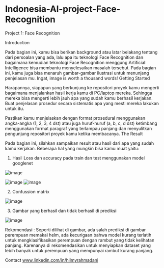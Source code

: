 # Indonesia-AI-project-Face-Recognition
Project 1: Face Recognition

Introduction

Pada bagian ini, kamu bisa berikan background atau latar belakang tentang dari persoalan yang
ada, lalu apa itu teknologi Face Recognition dan bagaimana kemudian teknologi Face
Recognition menggung Artificial Intelligence bisa membantu menyelesaikan masalah tersebut.
Pada bagian ini, kamu juga bisa menaruh gambar-gambar ilustrasi untuk menunjang penjelasan
mu. Ingat, image is worth a thousand words!
Getting Started

Harapannya, siapapun yang berkunjung ke repositori proyek kamu mengerti bagaimana
menjalankan hasil kerja kamu di PC/laptop mereka. Sehingga mereka bisa mengerti lebih jauh
apa yang sudah kamu berhasil kerjakan. Buat penjelasan prosedur secara sistematis apa yang
mesti mereka lakukan untuk itu.

Pastikan kamu menjelaskan dengan format prosedural menggunakan angka-angka (1, 2, 3, 4
dst) atau juga huruf-huruf (a, b, c, d dst) ketimbang menggunakan format paragraf yang
terlampau panjang dan menyulitkan pengunjung repositori proyek kamu ketika membacanya.
The Result

Pada bagian ini, silahkan sampaikan result atau hasil dari apa yang sudah kamu kerjakan.
Beberapa hal yang mungkin bisa kamu muat yaitu:
1. Hasil Loss dan accuracy pada train dan test menggunakan model googlenet
   
![image](https://github.com/daniui/Indonesia-AI-project-Face-Recognition/assets/120458194/704bc1a5-66f2-4df1-bc58-d7cb34736671)

![image](https://github.com/daniui/Indonesia-AI-project-Face-Recognition/assets/120458194/c49d3f83-1d35-4814-bdfb-9a10416c8f50)
![image](https://github.com/daniui/Indonesia-AI-project-Face-Recognition/assets/120458194/91c34fc4-d044-4b26-9a24-75fbe0cf6dd9)

2. Confussion matrix

![image](https://github.com/daniui/Indonesia-AI-project-Face-Recognition/assets/120458194/dbbe14f5-45ca-4af7-a342-16706a7219a0)

3. Gambar yang berhasil dan tidak berhasil di prediksi

![image](https://github.com/daniui/Indonesia-AI-project-Face-Recognition/assets/120458194/b92daa40-5e2c-4905-aa21-2def039625bc)

Rekomendasi : Seperti dilihat di gambar, ada salah prediksi di gambar perempuan memakai helm, ada kecurigaan bahwa model kurang terlatih untuk mengklasifikasikan perempuan dengan rambut yang tidak kelihatan panjang. Karenanya di rekomendasikan untuk menyiapkan dataset yang lebih banyak untuk perempuan yang mempunyai rambut kurang panjang.

Contact www.linkedin.com/in/hilmyrahmadani
